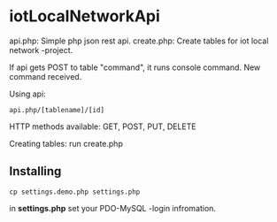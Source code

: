 # iotLocalNetworkApi

api.php: Simple php json rest api.
create.php: Create tables for iot local network -project.

If api gets POST to table "command", it runs console command. New command received.

Using api:

    api.php/[tablename]/[id]

HTTP methods available: GET, POST, PUT, DELETE

Creating tables: run create.php

## Installing

    cp settings.demo.php settings.php

in **settings.php** set your PDO-MySQL -login infromation.
